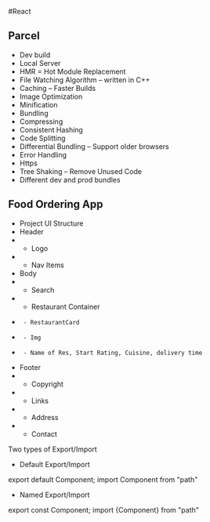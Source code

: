 #React

## Parcel

- Dev build
- Local Server
- HMR = Hot Module Replacement
- File Watching Algorithm – written in C++
- Caching – Faster Builds
- Image Optimization
- Minification
- Bundling
- Compressing
- Consistent Hashing
- Code Splitting
- Differential Bundling – Support older browsers
- Error Handling
- Https
- Tree Shaking – Remove Unused Code
- Different dev and prod bundles

## Food Ordering App

- Project UI Structure
- Header
- - Logo
- - Nav Items
- Body
- - Search
- - Restaurant Container
-      - RestaurantCard
-      - Img
-      - Name of Res, Start Rating, Cuisine, delivery time
- Footer
- - Copyright
- - Links
- - Address
- - Contact

Two types of Export/Import

- Default Export/Import

export default Component;
import Component from "path"

- Named Export/Import

export const Component;
import {Component} from "path"
